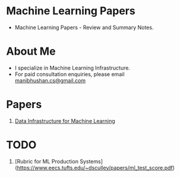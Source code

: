 # Machine Learning Papers
 - Machine Learning Papers - Review and Summary Notes.

# About Me
- I specialize in Machine Learning Infrastructure.
- For paid consultation enquiries, please email manibhushan.cs@gmail.com
 
 # Papers
 1. [Data Infrastructure for Machine Learning](https://drive.google.com/drive/u/1/folders/10p9hVIu7FpLRAG6DTBTxvjCfIq4VfjT_)
 
 
 # TODO
 1. [Rubric for ML Production Systems] (https://www.eecs.tufts.edu/~dsculley/papers/ml_test_score.pdf)
 
